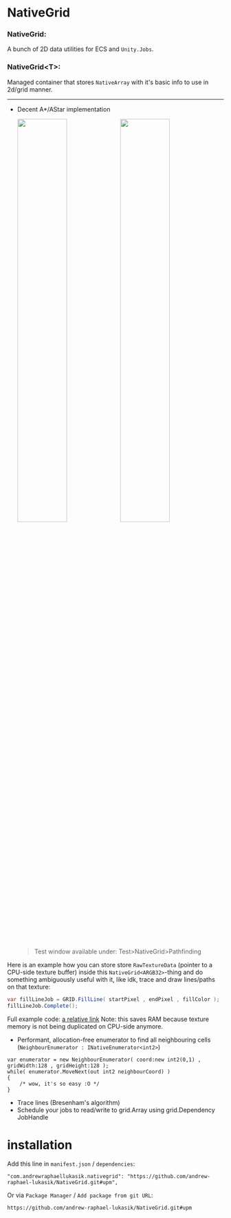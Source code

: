 # NativeGrid

### NativeGrid:
A bunch of 2D data utilities for ECS and `Unity.Jobs`.

### NativeGrid<span><</span>T<span>></span>:
Managed container that stores `NativeArray` with it's basic info to use in 2d/grid manner.

---
- Decent A*/AStar implementation
  <p float="center">
    <img src="https://i.imgur.com/HsFXAGI.gif" width="49%">
    <img src="https://i.imgur.com/enK6UOs.gif" width="49%">
  </p>

  > Test window available under: Test>NativeGrid>Pathfinding

Here is an example how you can store store `RawTextureData` (pointer to a CPU-side texture buffer) inside this `NativeGrid<ARGB32>`-thing and do something ambiguously useful with it, like idk, trace and draw lines/paths on that texture:
```csharp
var fillLineJob = GRID.FillLine( startPixel , endPixel , fillColor );
fillLineJob.Complete();
```
Full example code: [a relative link](/Samples~/Texture2D/NativeGridPaint.cs)
Note: this saves RAM because texture memory is not being duplicated on CPU-side anymore.
- Performant, allocation-free enumerator to find all neighbouring cells (`NeighbourEnumerator : INativeEnumerator<int2>`)
```
var enumerator = new NeighbourEnumerator( coord:new int2(0,1) , gridWidth:128 , gridHeight:128 );
while( enumerator.MoveNext(out int2 neighbourCoord) )
{
    /* wow, it's so easy :O */
}
```
- Trace lines (Bresenham's algorithm)
- Schedule your jobs to read/write to grid.Array using grid.Dependency JobHandle

# installation
Add this line in `manifest.json` / `dependencies`:
```
"com.andrewraphaellukasik.nativegrid": "https://github.com/andrew-raphael-lukasik/NativeGrid.git#upm",
```

Or via `Package Manager` / `Add package from git URL`:
```
https://github.com/andrew-raphael-lukasik/NativeGrid.git#upm
```
